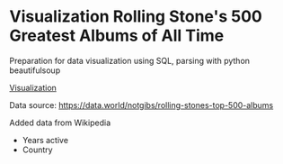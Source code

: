 # Visualization Rolling Stone's 500 Greatest Albums of All Time

Preparation for data visualization using SQL, parsing with python beautifulsoup

[Visualization](https://public.tableau.com/app/profile/kate5782/viz/Albumsw20/Sheet3?publish=yes)

Data source:
https://data.world/notgibs/rolling-stones-top-500-albums

Added data from Wikipedia 
* Years active
* Country
